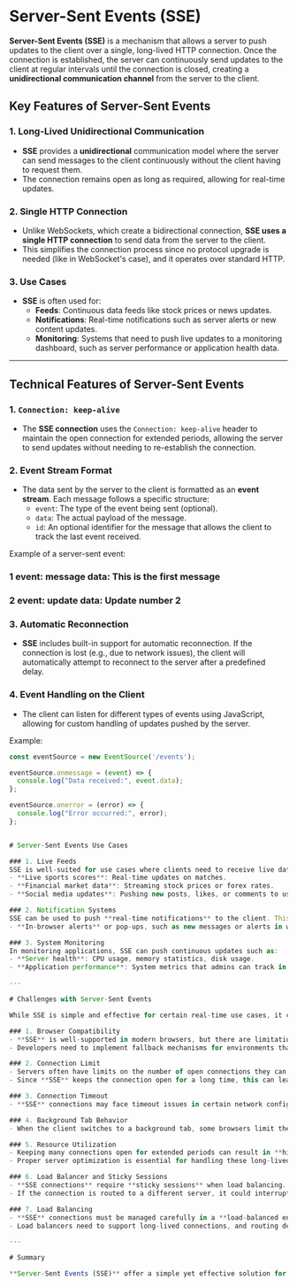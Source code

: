 # Server-Sent Events (SSE)

**Server-Sent Events (SSE)** is a mechanism that allows a server to push updates to the client over a single, long-lived HTTP connection. Once the connection is established, the server can continuously send updates to the client at regular intervals until the connection is closed, creating a **unidirectional communication channel** from the server to the client.

## Key Features of Server-Sent Events

### 1. Long-Lived Unidirectional Communication
- **SSE** provides a **unidirectional** communication model where the server can send messages to the client continuously without the client having to request them.
- The connection remains open as long as required, allowing for real-time updates.

### 2. Single HTTP Connection
- Unlike WebSockets, which create a bidirectional connection, **SSE uses a single HTTP connection** to send data from the server to the client.
- This simplifies the connection process since no protocol upgrade is needed (like in WebSocket's case), and it operates over standard HTTP.

### 3. Use Cases
- **SSE** is often used for:
  - **Feeds**: Continuous data feeds like stock prices or news updates.
  - **Notifications**: Real-time notifications such as server alerts or new content updates.
  - **Monitoring**: Systems that need to push live updates to a monitoring dashboard, such as server performance or application health data.

---

## Technical Features of Server-Sent Events

### 1. `Connection: keep-alive`
- The **SSE connection** uses the `Connection: keep-alive` header to maintain the open connection for extended periods, allowing the server to send updates without needing to re-establish the connection.

### 2. Event Stream Format
- The data sent by the server to the client is formatted as an **event stream**. Each message follows a specific structure:
  - `event`: The type of the event being sent (optional).
  - `data`: The actual payload of the message.
  - `id`: An optional identifier for the message that allows the client to track the last event received.

Example of a server-sent event:

### 1 event: message data: This is the first message

### 2 event: update data: Update number 2


### 3. Automatic Reconnection
- **SSE** includes built-in support for automatic reconnection. If the connection is lost (e.g., due to network issues), the client will automatically attempt to reconnect to the server after a predefined delay.

### 4. Event Handling on the Client
- The client can listen for different types of events using JavaScript, allowing for custom handling of updates pushed by the server.

Example:
```javascript
const eventSource = new EventSource('/events');

eventSource.onmessage = (event) => {
  console.log("Data received:", event.data);
};

eventSource.onerror = (error) => {
  console.log("Error occurred:", error);
};


# Server-Sent Events Use Cases

### 1. Live Feeds
SSE is well-suited for use cases where clients need to receive live data streams. Examples include:
- **Live sports scores**: Real-time updates on matches.
- **Financial market data**: Streaming stock prices or forex rates.
- **Social media updates**: Pushing new posts, likes, or comments to users.

### 2. Notification Systems
SSE can be used to push **real-time notifications** to the client. This is often used for:
- **In-browser alerts** or pop-ups, such as new messages or alerts in web apps, without requiring a full page reload.

### 3. System Monitoring
In monitoring applications, SSE can push continuous updates such as:
- **Server health**: CPU usage, memory statistics, disk usage.
- **Application performance**: System metrics that admins can track in real time on dashboards.

---

# Challenges with Server-Sent Events

While SSE is simple and effective for certain real-time use cases, it comes with several challenges:

### 1. Browser Compatibility
- **SSE** is well-supported in modern browsers, but there are limitations in older versions of Internet Explorer and some mobile browsers.
- Developers need to implement fallback mechanisms for environments that do not support SSE.

### 2. Connection Limit
- Servers often have limits on the number of open connections they can handle simultaneously.
- Since **SSE** keeps the connection open for a long time, this can lead to **server overload** when dealing with many clients.

### 3. Connection Timeout
- **SSE** connections may face timeout issues in certain network configurations, causing the connection to be closed prematurely.

### 4. Background Tab Behavior
- When the client switches to a background tab, some browsers limit the performance of background tabs, which can impact **SSE event reception** or cause connection throttling.

### 5. Resource Utilization
- Keeping many connections open for extended periods can result in **high resource usage** on both the client and server sides.
- Proper server optimization is essential for handling these long-lived connections.

### 6. Load Balancer and Sticky Sessions
- **SSE connections** require **sticky sessions** when load balancing. Since the connection is long-lived, it must stay tied to the same server.
- If the connection is routed to a different server, it could interrupt the data flow.

### 7. Load Balancing
- **SSE** connections must be managed carefully in a **load-balanced environment**.
- Load balancers need to support long-lived connections, and routing decisions must ensure clients are always connected to the same server to avoid disconnections.

---

# Summary

**Server-Sent Events (SSE)** offer a simple yet effective solution for unidirectional, real-time communication from the server to the client. SSE supports long-lived HTTP connections, making it ideal for use cases like live feeds, notifications, and system monitoring. However, it also comes with challenges such as browser compatibility, connection limits, and resource management. When used correctly, SSE provides a robust mechanism for pushing real-time updates to web applications.

